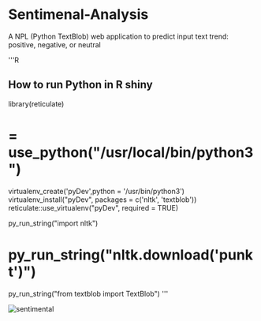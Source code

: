 # Sentimenal-Analysis
A NPL (Python TextBlob) web application to predict input text trend: positive, negative, or neutral

'''R

## How to run Python in R shiny 

library(reticulate)

# = use_python("/usr/local/bin/python3")
virtualenv_create('pyDev',python = '/usr/bin/python3')
virtualenv_install("pyDev", packages = c('nltk', 'textblob'))
reticulate::use_virtualenv("pyDev", required = TRUE)

py_run_string("import nltk")
# py_run_string("nltk.download('punkt')")
py_run_string("from textblob import TextBlob")
'''

![sentimental](https://user-images.githubusercontent.com/13625416/136576718-170a1969-1dda-4bb0-8ced-aa6c683ff25c.gif)
